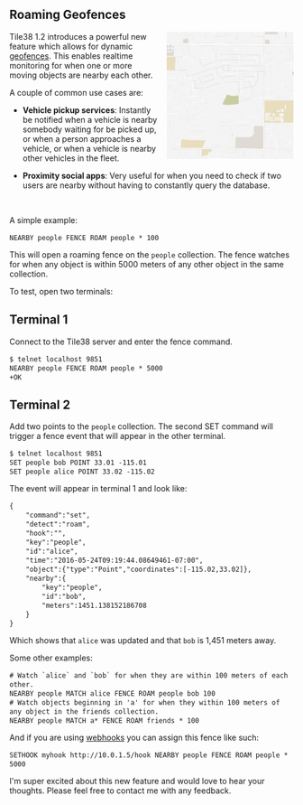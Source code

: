 <!--
layout:  index.html
title:   Roaming Geofences - Tile38
class:   topic
-->

Roaming Geofences
---

<img src="/assets/img/roaming.gif" width="225" height="225" border="0" alt="Roaming Geofence animation" align="right" style="margin-left: 10px">

Tile38 1.2 introduces a powerful new feature which allows for dynamic [geofences](/topics/geofencing). This enables realtime monitoring for when one or more moving objects are nearby each other.

A couple of common use cases are:
  
  - **Vehicle pickup services**: Instantly be notified when a vehicle is nearby somebody waiting for be picked up, or when a person approaches a vehicle, or when a vehicle is nearby other vehicles in the fleet.

  - **Proximity social apps**: Very useful for when you need to check if two users are nearby without having to constantly query the database.


<br clear="all">

A simple example:

```tile38
NEARBY people FENCE ROAM people * 100
```

This will open a roaming fence on the `people` collection. The fence watches for when any object is within 5000 meters of any other object in the same collection.

To test, open two terminals:

## Terminal 1
Connect to the Tile38 server and enter the fence command. 

```tile38-cli
$ telnet localhost 9851
NEARBY people FENCE ROAM people * 5000
+OK
```
## Terminal 2
Add two points to the `people` collection. The second SET command will trigger a fence event that will appear in the other terminal.

```tile38-cli
$ telnet localhost 9851
SET people bob POINT 33.01 -115.01
SET people alice POINT 33.02 -115.02
```

The event will appear in terminal 1 and look like:

```tile38-json
{
    "command":"set", 
    "detect":"roam", 
    "hook":"",
    "key":"people", 
    "id":"alice",
    "time":"2016-05-24T09:19:44.08649461-07:00",
    "object":{"type":"Point","coordinates":[-115.02,33.02]},
    "nearby":{
        "key":"people",
        "id":"bob",
        "meters":1451.138152186708
    }
}
```

Which shows that `alice` was updated and that `bob` is 1,451 meters away.

Some other examples:

```tile38-cli
# Watch `alice` and `bob` for when they are within 100 meters of each other.
NEARBY people MATCH alice FENCE ROAM people bob 100
# Watch objects beginning in 'a' for when they within 100 meters of any object in the friends collection.
NEARBY people MATCH a* FENCE ROAM friends * 100
```

And if you are using [webhooks](/commands/sethook) you can assign this fence like such:

```tile38-cli
SETHOOK myhook http://10.0.1.5/hook NEARBY people FENCE ROAM people * 5000
```


I'm super excited about this new feature and would love to hear your thoughts. Please feel free to contact me with any feedback.

